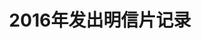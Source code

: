---
layout: PCS
title: 2016年发出明信片记录
category: PC
tags: PC
keywords: 
PCs: 
    - from-to: 中国-俄罗斯
      id: CN-2099941
      distance:
      travel:
      author: inika1123
      cover: pcs_17.jpeg
    - from-to: 中国-德国
      id: CN-2096650
      distance:
      travel:
      author: BodoAugustDionys
      cover: pcs_16.jpg
    - from-to: 中国-美国
      id: CN-2089874
      distance:
      travel:
      author: snarkdoctor
      cover: pcs_15.jpg
      description:
    - from-to: 中国-俄罗斯
      id: CN-2086442	
      distance: 6,506
      travel: 19
      author: GalinaB
      cover: pcs_14.jpg
      description:
    - from-to: 中国-荷兰
      id: CN-2084556
      distance:
      travel:
      author: yougotmail	
      cover: pcs_13.jpg
      description:
    - from-to: 中国-捷克
      id: CN-2084547
      distance:
      travel:
      cover: pcs_12.jpg
      author: Danca4
      description:
    - from-to: 中国-爱尔兰
      id: CN-2071663
      distance:
      travel:
      author: fisherman
      cover: pcs_11.jpg
      description:
    - from-to: 中国-意大利
      id: CN-2066680
      distance: 
      travel:
      author: Paol
      cover: pcs_10.jpg
      description:
    - from-to: 大陆-香港
      id: CN-2071665
      distance: 1,072
      travel: 26
      author: yammieyammie
      cover: pcs_9.jpg
      description:
    - from-to: 中国-德国
      id: CN-2062714
      distance: 8,776
      travel: 35
      author: Elphielein	
      cover: pcs_8.jpg
      description:
    - from-to: 大陆-台湾
      id: CN-2059847
      distance: 812
      travel: 34
      author: wintersky0123
      cover: pcs_7.jpg
      description:
    - from-to: 中国-美国
      id: CN-2063393
      distance: 12,107
      travel: 23
      author: Jana1
      cover: pcs_6.jpg
      description:
    - from-to: 中国-俄罗斯
      id: CN-2045028
      distance: 6,715	
      travel: 39
      author: ponc
      cover: pcs_5.jpg
      description:
    - from-to: 中国-西班牙
      id: CN-2045052	
      distance: 9,993
      travel: 31
      author: Munchky
      cover: pcs_4.jpg
      description:
    - from-to: 中国-美国
      id: CN-2045056
      distance: 11,842
      travel: 26
      author: FABRICPOSTCARDGIRL
      cover: pcs_3.jpg
      description:
    - from-to: 中国-荷兰
      id: CN-2045055
      distance: 8,941
      travel: 25
      author: Questforcards
      cover: pcs_2.jpg
      description:
    - from-to: 中国-德国
      id: CN-2045053
      distance: 8,884
      travel: 21
      author: SelMich
      cover: pcs_1.jpg
      description:

---